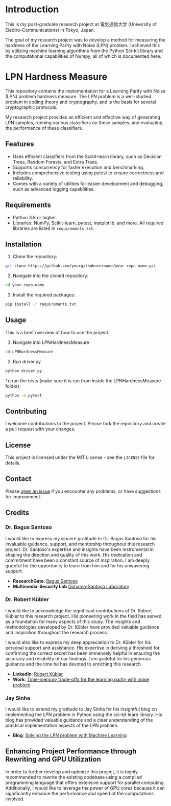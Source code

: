 # Introduction
This is my post-graduate research project at 電気通信大学 (University of Electro-Communications) in Tokyo, Japan.

The goal of my research project was to develop a method for measuring the hardness of the Learning Parity with Noise (LPN) problem. I achieved this by utilizing machine learning algorithms from the Python Sci-kit library and the computational capabilities of Numpy, all of which is documented here.

# LPN Hardness Measure

This repository contains the implementation for a Learning Parity with Noise (LPN) problem hardness measure. The LPN problem is a well-studied problem in coding theory and cryptography, and is the basis for several cryptographic protocols.

My research project provides an efficient and effective way of generating LPN samples, running various classifiers on these samples, and evaluating the performance of these classifiers.

## Features

- Uses efficient classifiers from the Scikit-learn library, such as Decision Trees, Random Forests, and Extra Trees.
- Supports concurrency for faster execution and benchmarking.
- Includes comprehensive testing using pytest to ensure correctness and reliability.
- Comes with a variety of utilities for easier development and debugging, such as advanced logging capabilities.

## Requirements

- Python 3.8 or higher.
- Libraries: NumPy, Scikit-learn, pytest, matplotlib, and more. All required libraries are listed in `requirements.txt`.

## Installation

1. Clone the repository:
```sh
git clone https://github.com/yourgithubusername/your-repo-name.git
```

2. Navigate into the cloned repository:
```sh
cd your-repo-name
```

3. Install the required packages:
```sh
pip install -r requirements.txt
```

## Usage

This is a brief overview of how to use the project. 
1. Navigate into LPNHardnessMeasure
```sh
cd LPNHardnessMeasure
```
2. Run driver.py
```sh
python driver.py
```

To run the tests (make sure it is run from inside the LPNHardnessMeasure folder):
```sh
python -m pytest
```

## Contributing

I welcome contributions to the project. Please fork the repository and create a pull request with your changes.

## License

This project is licensed under the MIT License - see the `LICENSE` file for details.

## Contact

Please [open an issue](https://github.com/yourgithubusername/your-repo-name/issues/new) if you encounter any problems, or have suggestions for improvement.

## Credits
### Dr. Bagus Santoso
I would like to express my sincere gratitude to Dr. Bagus Santoso for his invaluable guidance, support, and mentorship throughout this research project. Dr. Santoso's expertise and insights have been instrumental in shaping the direction and quality of this work. His dedication and commitment have been a constant source of inspiration. I am deeply grateful for the opportunity to learn from him and for his unwavering support.

- **ResearchGate**: [Bagus Santoso](https://www.researchgate.net/profile/Bagus-Santoso-3)
- **Multimedia-Security Lab** [Oohama-Santoso Laboratory](http://www.osmulti.cei.uec.ac.jp/index.php)

### Dr. Robert Kübler
 I would like to acknowledge the significant contributions of Dr. Robert Kübler to this research project. His pioneering work in the field has served as a foundation for many aspects of this study. The insights and methodologies developed by Dr. Kübler have provided valuable guidance and inspiration throughout the research process.

I would also like to express my deep appreciation to Dr. Kübler for his personal support and assistance. His expertise in deriving a threshold for confirming the correct secret has been immensely helpful in ensuring the accuracy and reliability of our findings. I am grateful for his generous guidance and the time he has devoted to enriching this research.

- **LinkedIn**: [Robert Kübler](https://www.linkedin.com/in/robert-kuebler/)
- **Work**: [Time-memory trade-offs for the learning parity with noise problem](https://hss-opus.ub.ruhr-uni-bochum.de/opus4/frontdoor/index/index/docId/5940)
### Jay Sinha
I would like to extend my gratitude to Jay Sinha for his insightful blog on implementing the LPN problem in Python using the sci-kit learn library. His blog has provided valuable guidance and a clear understanding of the practical implementation aspects of the LPN problem.

- **Blog**: [Solving the LPN problem with Machine Learning](https://blog.jaysinha.me/solving-lpn-problem-with-machine-learning/)

## Enhancing Project Performance through Rewriting and GPU Utilization

In order to further develop and optimize this project, it is highly recommended to rewrite the existing codebase using a compiled programming language that offers extensive support for parallel computing. Additionally, I would
like to leverage the power of GPU cores because it can significantly enhance the performance and speed of the computations involved.